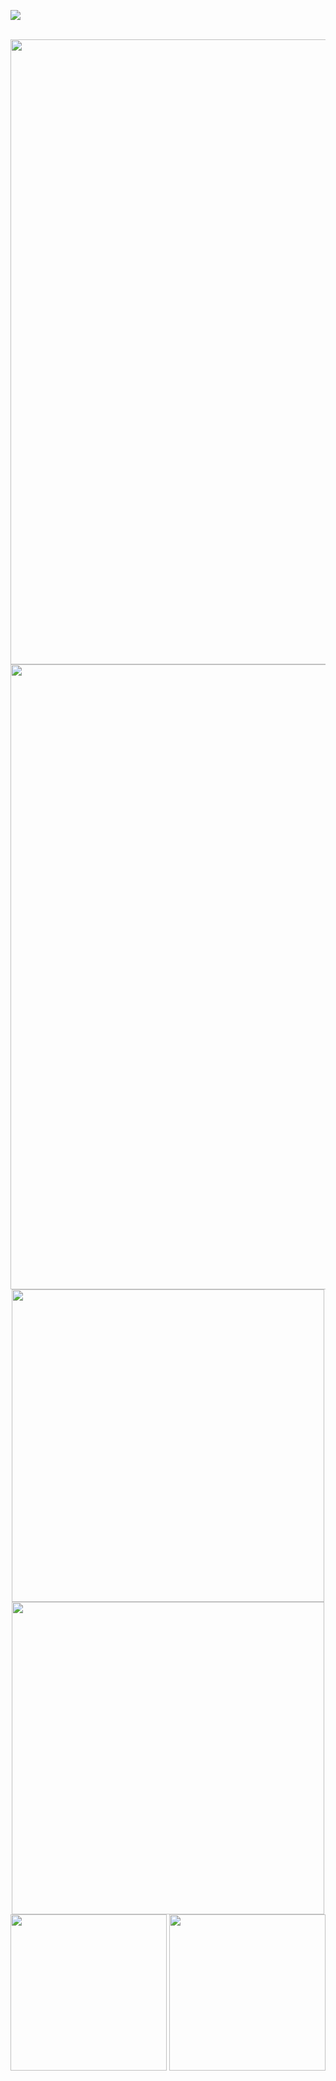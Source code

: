 
![](https://komarev.com/ghpvc/?username=Linnethinhere&color=000000) <br />
<div align="center"> <br /> 
<img src="https://file.garden/ZorENG263zPWFUDG/girl.webp" "width="10000" height="1000">
<img src="https://file.garden/ZorENG263zPWFUDG/image.png" "width="10000" height="1000">
<img src="https://file.garden/ZorENG263zPWFUDG/27ffb08f93a016093c6fd853754d0c95.jpg" "width="500" height="500"> <img src="https://file.garden/ZorENG263zPWFUDG/429cbaeef54edfe710e26977c89091c2.jpg" "width="500" height="500">
<img src="https://file.garden/ZorENG263zPWFUDG/1b360d1c66a32fdde2688e6966b8e2ac.jpg" "width="250" height="250"> <img src="https://file.garden/ZorENG263zPWFUDG/64cfd157a20ef14ad77bd23c89103508.jpg" "width="250" height="250"> <br /><div align="center"> <br />
</div>
